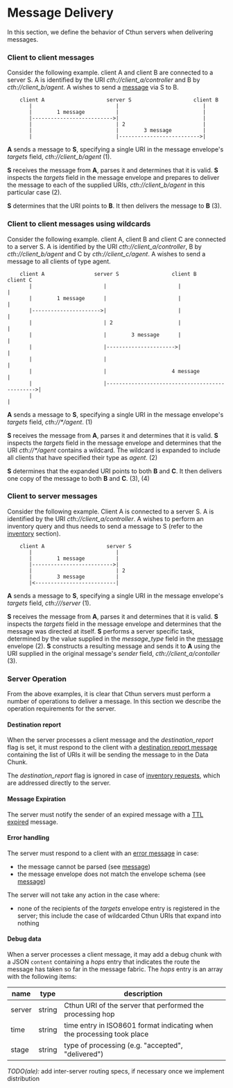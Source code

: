 Message Delivery
===

In this section, we define the behavior of Cthun servers when delivering messages.

### Client to client messages

Consider the following example. client A and client B are connected to a server S.
A is identified by the URI _cth://client_a/controller_ and B by _cth://client_b/agent_.
A wishes to send a [message][3] via S to B.

```
    client A                    server S                    client B
       |                           |                           |
       |        1 message          |                           |
       |-------------------------->|                           |
       |                           | 2                         |
       |                           |        3 message          |
       |                           |-------------------------->|

```

**A** sends a message to **S**, specifying a single URI in the message envelope's
*targets* field, _cth://client_b/agent_ (1).

**S** receives the message from **A**, parses it and determines that it is valid.
**S** inspects the *targets* field in the message envelope
and prepares to deliver the message to each of the supplied URIs,
_cth://client_b/agent_ in this particular case (2).

**S** determines that the URI points to **B**. It then delivers the message to
**B** (3).

### Client to client messages using wildcards

Consider the following example. client A, client B and client C are connected to
a server S. A is identified by the URI _cth://client_a/controller_, B by
_cth://client_b/agent_ and C by _cth://client_c/agent_. A wishes to send a message
to all clients of type agent.

```
    client A                server S                 client B                 client C
       |                       |                       |                        |
       |        1 message      |                       |                        |
       |---------------------->|                       |                        |
       |                       | 2                     |                        |
       |                       |        3 message      |                        |
       |                       |---------------------->|                        |
       |                       |                                                |
       |                       |                     4 message                  |
       |                       |----------------------------------------------->|
       |                                                                        |

```

**A** sends a message to **S**, specifying a single URI in the message envelope's
*targets* field, _cth://*/agent_. (1)

**S** receives the message from **A**, parses it and determines that it is valid.
**S** inspects the *targets* field in the message envelope and determines that
the URI _cth://*/agent_ contains a wildcard. The wildcard is expanded to include
all clients that have specified their type as *agent*. (2)

**S** determines that the expanded URI points to both **B** and **C**. It then
delivers one copy of the message to both **B** and **C**. (3), (4)

### Client to server messages

Consider the following example. Client A is connected to a server S. A is identified
by the URI _cth://client_a/controller_. A wishes to perform an inventory query and
thus needs to send a message to S (refer to the [inventory][2] section).

```
    client A                    server S
       |                           |
       |        1 message          |
       |-------------------------->|
       |                           | 2
       |        3 message          |
       |<--------------------------|

```

**A** sends a message to **S**, specifying a single URI in the message envelope's
*targets* field, _cth:///server_ (1).

**S** receives the message from **A**, parses it and determines that it is valid.
**S** inspects the *targets* field in the message envelope and determines that
the message was directed at itself.
**S** performs a server specific task, determined by the value supplied in the
*message_type* field in the [message][3] envelope (2).
**S** constructs a resulting message and sends it to **A** using the URI supplied
in the original message's *sender* field, _cth://client_a/contoller_ (3).

### Server Operation

From the above examples, it is clear that Cthun servers must perform a number of
operations to deliver a message. In this section we describe the operation
requirements for the server.

#### Destination report

When the server processes a client message and the *destination_report* flag is
set, it must respond to the client with a [destination report message][5]
containing the list of URIs it will be sending the message to in the Data Chunk.

The *destination_report* flag is ignored in case of [inventory requests][2],
which are addressed directly to the server.

#### Message Expiration

The server must notify the sender of an expired message with a [TTL expired][6]
message.

#### Error handling

The server must respond to a client with an [error message][4] in case:

- the message cannot be parsed (see [message][3])
- the message envelope does not match the envelope schema (see [message][3])

The server will not take any action in the case where:

 - none of the recipients of the *targets* envelope entry is registered in the
 server; this include the case of wildcarded Cthun URIs that expand into nothing

#### Debug data

When a server processes a client message, it may add a debug chunk with a JSON
`content` containing a *hops* entry that indicates the route the message has
taken so far in the message fabric. The *hops* entry is an array with the
following items:

| name | type | description
|------|------|------------
| server | string | Cthun URI of the server that performed the processing hop
| time | string | time entry in ISO8601 format indicating when the processing took place
| stage | string | type of processing (e.g. "accepted", "delivered")

*TODO(ale):* add inter-server routing specs, if necessary once we implement
      distribution

[1]: association.md
[2]: inventory.md
[3]: message.md
[4]: error_handling.md
[5]: destination_report.md
[6]: ttl_expired.md

